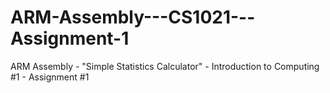 # ARM-Assembly---CS1021---Assignment-1
ARM Assembly - "Simple Statistics Calculator" - Introduction to Computing #1 - Assignment #1
